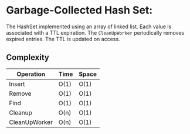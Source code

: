 # Garbage-Collected Hash Set:
The HashSet implemented using an array of linked list. Each value is associated with a TTL expiration. The `CleanUpWorker` periodically removes expired entries. The TTL is updated on access.

## Complexity
| Operation   | Time | Space |
|-------------|------|-------|
|Insert       | O(1) | O(1)  |
|Remove       | O(1) | O(1)  |
|Find         | O(1) | O(1)  |
|Cleanup      | O(n) | O(1)  |
|CleanUpWorker| O(n) | O(1)  |
